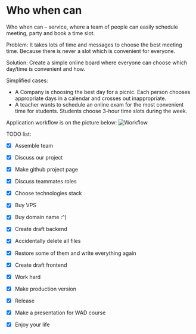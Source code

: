 # Who when can

Who when can – service, where a team of people can easily schedule meeting, party and book a time slot.

Problem: 
It takes lots of time and messages to choose the best meeting time. Because there is never a slot which is convenient for everyone.

Solution: 
Create a simple online board where everyone can choose which day/time is convenient and how.

Simplified cases:

- A Company is choosing the best day for a picnic. Each person chooses appropriate days in a calendar and crosses out inappropriate.
- A teacher wants to schedule an online exam for the most convenient time for students. Students choose 3-hour time slots during the week.

Application workflow is on the picture below:
![Workflow](https://raw.githubusercontent.com/itmo-wad/Who_when_can/master/How_i_see_this.jpg)

TODO list:
- [x] Assemble team
- [x] Discuss our project
- [x] Make github project page
- [x] Discuss teammates roles
- [x] Choose technologies stack
- [x] Buy VPS
- [x] Buy domain name :^)
- [x] Create draft backend
- [x] Accidentally delete all files
- [x] Restore some of them and write everything again
- [x] Create draft frontend
- [x] Work hard
- [x] Make production version
- [x] Release
- [x] Make a presentation for WAD course
- [x] Enjoy your life


